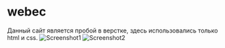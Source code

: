 # webec
 Данный сайт является пробой в верстке, здесь использовались только html и css.
![Screenshot1](https://github.com/graphenborn/webec/blob/master/screenshots/Opera%20%D0%A1%D0%BD%D0%B8%D0%BC%D0%BE%D0%BA_2022-06-14_181226_graphenborn.github.io.png?raw=true)
![Screenshot2](https://github.com/graphenborn/webec/blob/master/screenshots/Opera%20%D0%A1%D0%BD%D0%B8%D0%BC%D0%BE%D0%BA_2022-06-14_180921_graphenborn.github.io.png?raw=true)
